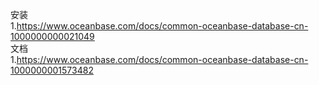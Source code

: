安装     
1.https://www.oceanbase.com/docs/common-oceanbase-database-cn-1000000000021049     
文档     
1.https://www.oceanbase.com/docs/common-oceanbase-database-cn-1000000001573482
